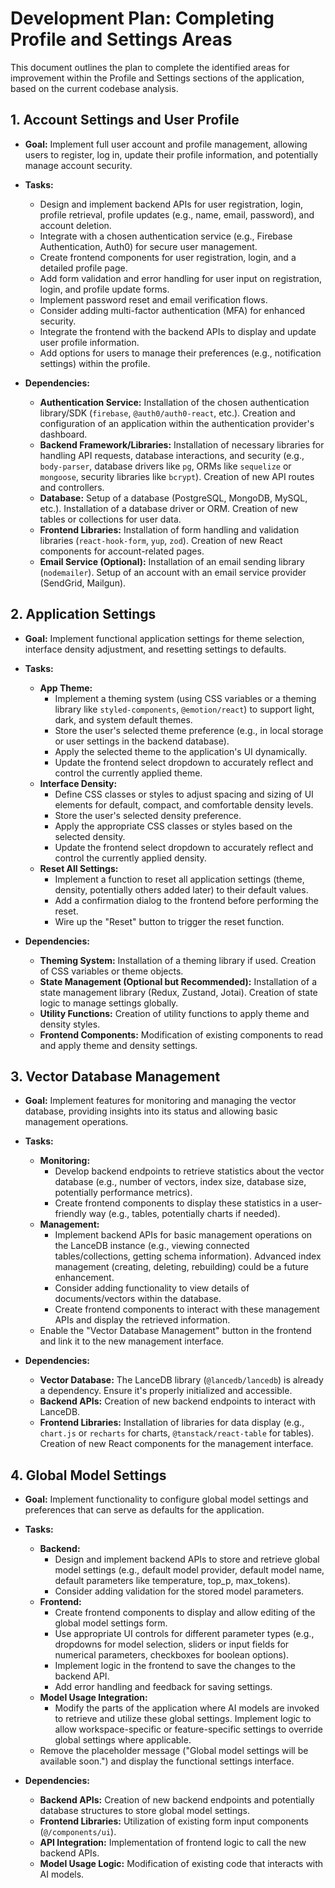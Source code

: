 # Development Plan: Completing Profile and Settings Areas

This document outlines the plan to complete the identified areas for improvement within the Profile and Settings sections of the application, based on the current codebase analysis.

## 1. Account Settings and User Profile

*   **Goal:** Implement full user account and profile management, allowing users to register, log in, update their profile information, and potentially manage account security.

*   **Tasks:**
    *   Design and implement backend APIs for user registration, login, profile retrieval, profile updates (e.g., name, email, password), and account deletion.
    *   Integrate with a chosen authentication service (e.g., Firebase Authentication, Auth0) for secure user management.
    *   Create frontend components for user registration, login, and a detailed profile page.
    *   Add form validation and error handling for user input on registration, login, and profile update forms.
    *   Implement password reset and email verification flows.
    *   Consider adding multi-factor authentication (MFA) for enhanced security.
    *   Integrate the frontend with the backend APIs to display and update user profile information.
    *   Add options for users to manage their preferences (e.g., notification settings) within the profile.

*   **Dependencies:**
    *   **Authentication Service:** Installation of the chosen authentication library/SDK (`firebase`, `@auth0/auth0-react`, etc.). Creation and configuration of an application within the authentication provider's dashboard.
    *   **Backend Framework/Libraries:** Installation of necessary libraries for handling API requests, database interactions, and security (e.g., `body-parser`, database drivers like `pg`, ORMs like `sequelize` or `mongoose`, security libraries like `bcrypt`). Creation of new API routes and controllers.
    *   **Database:** Setup of a database (PostgreSQL, MongoDB, MySQL, etc.). Installation of a database driver or ORM. Creation of new tables or collections for user data.
    *   **Frontend Libraries:** Installation of form handling and validation libraries (`react-hook-form`, `yup`, `zod`). Creation of new React components for account-related pages.
    *   **Email Service (Optional):** Installation of an email sending library (`nodemailer`). Setup of an account with an email service provider (SendGrid, Mailgun).

## 2. Application Settings

*   **Goal:** Implement functional application settings for theme selection, interface density adjustment, and resetting settings to defaults.

*   **Tasks:**
    *   **App Theme:**
        *   Implement a theming system (using CSS variables or a theming library like `styled-components`, `@emotion/react`) to support light, dark, and system default themes.
        *   Store the user's selected theme preference (e.g., in local storage or user settings in the backend database).
        *   Apply the selected theme to the application's UI dynamically.
        *   Update the frontend select dropdown to accurately reflect and control the currently applied theme.
    *   **Interface Density:**
        *   Define CSS classes or styles to adjust spacing and sizing of UI elements for default, compact, and comfortable density levels.
        *   Store the user's selected density preference.
        *   Apply the appropriate CSS classes or styles based on the selected density.
        *   Update the frontend select dropdown to accurately reflect and control the currently applied density.
    *   **Reset All Settings:**
        *   Implement a function to reset all application settings (theme, density, potentially others added later) to their default values.
        *   Add a confirmation dialog to the frontend before performing the reset.
        *   Wire up the "Reset" button to trigger the reset function.

*   **Dependencies:**
    *   **Theming System:** Installation of a theming library if used. Creation of CSS variables or theme objects.
    *   **State Management (Optional but Recommended):** Installation of a state management library (Redux, Zustand, Jotai). Creation of state logic to manage settings globally.
    *   **Utility Functions:** Creation of utility functions to apply theme and density styles.
    *   **Frontend Components:** Modification of existing components to read and apply theme and density settings.

## 3. Vector Database Management

*   **Goal:** Implement features for monitoring and managing the vector database, providing insights into its status and allowing basic management operations.

*   **Tasks:**
    *   **Monitoring:**
        *   Develop backend endpoints to retrieve statistics about the vector database (e.g., number of vectors, index size, database size, potentially performance metrics).
        *   Create frontend components to display these statistics in a user-friendly way (e.g., tables, potentially charts if needed).
    *   **Management:**
        *   Implement backend APIs for basic management operations on the LanceDB instance (e.g., viewing connected tables/collections, getting schema information). Advanced index management (creating, deleting, rebuilding) could be a future enhancement.
        *   Consider adding functionality to view details of documents/vectors within the database.
        *   Create frontend components to interact with these management APIs and display the retrieved information.
    *   Enable the "Vector Database Management" button in the frontend and link it to the new management interface.

*   **Dependencies:**
    *   **Vector Database:** The LanceDB library (`@lancedb/lancedb`) is already a dependency. Ensure it's properly initialized and accessible.
    *   **Backend APIs:** Creation of new backend endpoints to interact with LanceDB.
    *   **Frontend Libraries:** Installation of libraries for data display (e.g., `chart.js` or `recharts` for charts, `@tanstack/react-table` for tables). Creation of new React components for the management interface.

## 4. Global Model Settings

*   **Goal:** Implement functionality to configure global model settings and preferences that can serve as defaults for the application.

*   **Tasks:**
    *   **Backend:**
        *   Design and implement backend APIs to store and retrieve global model settings (e.g., default model provider, default model name, default parameters like temperature, top_p, max_tokens).
        *   Consider adding validation for the stored model parameters.
    *   **Frontend:**
        *   Create frontend components to display and allow editing of the global model settings form.
        *   Use appropriate UI controls for different parameter types (e.g., dropdowns for model selection, sliders or input fields for numerical parameters, checkboxes for boolean options).
        *   Implement logic in the frontend to save the changes to the backend API.
        *   Add error handling and feedback for saving settings.
    *   **Model Usage Integration:**
        *   Modify the parts of the application where AI models are invoked to retrieve and utilize these global settings. Implement logic to allow workspace-specific or feature-specific settings to override global settings where applicable.
    *   Remove the placeholder message ("Global model settings will be available soon.") and display the functional settings interface.

*   **Dependencies:**
    *   **Backend APIs:** Creation of new backend endpoints and potentially database structures to store global model settings.
    *   **Frontend Libraries:** Utilization of existing form input components (`@/components/ui`).
    *   **API Integration:** Implementation of frontend logic to call the new backend APIs.
    *   **Model Usage Logic:** Modification of existing code that interacts with AI models.